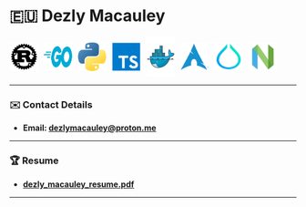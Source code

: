 # 🇪🇺 Dezly Macauley

<div style="display: flex; justify-content: left; align-items: center; gap: 10px;">
  <img src="resume-images/rust.png" alt="Rust logo" height="50" width="50" />
  <img src="resume-images/go.png" alt="Go logo" height="50" width="50" />
  <img src="resume-images/python.png" alt="Python logo" height="50" width="50"/>
  <img src="resume-images/typescript.png" alt="Go logo" height="50" width="50"/>
  <img src="resume-images/docker.png" alt="Docker logo" height="70" width="50"/>
  <img src="resume-images/arch_linux.png" alt="Arch Linux logo" height="50" width="50"/>
  <img src="resume-images/hyprland.png" alt="Neovim logo" height="50" width="50"/>
  <img src="resume-images/neovim.png" alt="Neovim logo" height="50" width="50"/>
</div>

_______________________________________________________________________________
### ✉️ Contact Details
- **Email: dezlymacauley@proton.me**
_______________________________________________________________________________
### 🏆 Resume
- **[dezly_macauley_resume.pdf](https://github.com/dezlymacauley/dezlymacauley/raw/main/resume/dezly_macauley_resume.pdf)**
_______________________________________________________________________________
